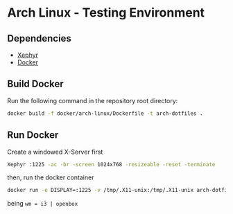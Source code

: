 # Arch Linux - Testing Environment

## Dependencies

- [Xephyr](https://wiki.archlinux.org/index.php/Xephyr)
- [Docker](https://www.docker.com/)

## Build Docker

Run the following command in the repository root directory:

```sh
docker build -f docker/arch-linux/Dockerfile -t arch-dotfiles .
```

## Run Docker

Create a windowed X-Server first

```sh
Xephyr :1225 -ac -br -screen 1024x768 -resizeable -reset -terminate
```

then, run the docker container

```sh
docker run -e DISPLAY=:1225 -v /tmp/.X11-unix:/tmp/.X11-unix arch-dotfiles <wm>
```

being `wm = i3 | openbox`

